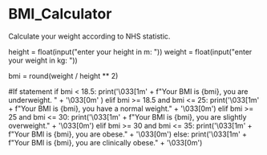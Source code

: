 # BMI_Calculator
Calculate your weight according to NHS statistic.

height = float(input("enter your height in m: "))
weight = float(input("enter your weight in kg: "))

bmi = round(weight / height ** 2)

#If statement
if bmi < 18.5:
    print('\033[1m' +  f"Your BMI is {bmi}, you are underweight. " + '\033[0m' )
elif bmi >= 18.5 and bmi <= 25:
    print('\033[1m' + f"Your BMI is {bmi}, you have a normal weight." + '\033[0m')
elif bmi >= 25 and bmi <= 30:
    print('\033[1m' + f"Your BMI is {bmi}, you are slightly overweight." + '\033[0m')
elif bmi >= 30 and bmi <= 35:
    print('\033[1m' + f"Your BMI is {bmi}, you are obese." + '\033[0m')
else:
    print('\033[1m' + f"Your BMI is {bmi}, you are clinically obese." + '\033[0m')
